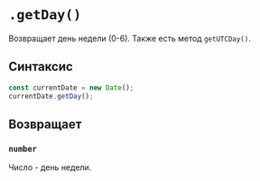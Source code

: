 # `.getDay()`

Возвращает день недели (0-6). Также есть метод `getUTCDay()`.

## Синтаксис

```js
const currentDate = new Date();
currentDate.getDay();
```

## Возвращает

### `number`

Число - день недели.
